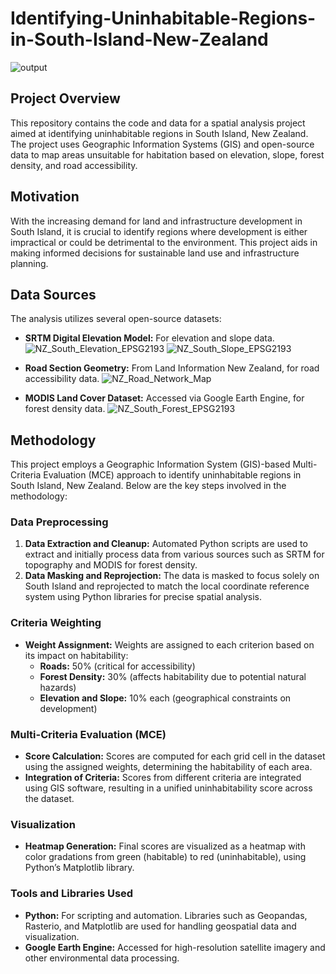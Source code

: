 # Identifying-Uninhabitable-Regions-in-South-Island-New-Zealand
![output](https://github.com/user-attachments/assets/650e2706-c41f-46f7-b870-77a5d4d7215a)


## Project Overview
This repository contains the code and data for a spatial analysis project aimed at identifying uninhabitable regions in South Island, New Zealand. The project uses Geographic Information Systems (GIS) and open-source data to map areas unsuitable for habitation based on elevation, slope, forest density, and road accessibility.

## Motivation
With the increasing demand for land and infrastructure development in South Island, it is crucial to identify regions where development is either impractical or could be detrimental to the environment. This project aids in making informed decisions for sustainable land use and infrastructure planning.

## Data Sources
The analysis utilizes several open-source datasets:
- **SRTM Digital Elevation Model:** For elevation and slope data.
 ![NZ_South_Elevation_EPSG2193](https://github.com/user-attachments/assets/fd511318-5053-40c6-a04f-947f833fd81c)
 ![NZ_South_Slope_EPSG2193](https://github.com/user-attachments/assets/5d23eb50-028a-4f4f-8946-7e74b8ecc11e)

- **Road Section Geometry:** From Land Information New Zealand, for road accessibility data.
 ![NZ_Road_Network_Map](https://github.com/user-attachments/assets/6c2dcaea-2bca-40f8-8d9a-8cfdb1eefbb9)

- **MODIS Land Cover Dataset:** Accessed via Google Earth Engine, for forest density data.
 ![NZ_South_Forest_EPSG2193](https://github.com/user-attachments/assets/ee06594c-bc68-4770-9e53-df396c4ce341)

## Methodology

This project employs a Geographic Information System (GIS)-based Multi-Criteria Evaluation (MCE) approach to identify uninhabitable regions in South Island, New Zealand. Below are the key steps involved in the methodology:

### Data Preprocessing
1. **Data Extraction and Cleanup:** Automated Python scripts are used to extract and initially process data from various sources such as SRTM for topography and MODIS for forest density.
2. **Data Masking and Reprojection:** The data is masked to focus solely on South Island and reprojected to match the local coordinate reference system using Python libraries for precise spatial analysis.

### Criteria Weighting
- **Weight Assignment:** Weights are assigned to each criterion based on its impact on habitability:
  - **Roads:** 50% (critical for accessibility)
  - **Forest Density:** 30% (affects habitability due to potential natural hazards)
  - **Elevation and Slope:** 10% each (geographical constraints on development)

### Multi-Criteria Evaluation (MCE)
- **Score Calculation:** Scores are computed for each grid cell in the dataset using the assigned weights, determining the habitability of each area.
- **Integration of Criteria:** Scores from different criteria are integrated using GIS software, resulting in a unified uninhabitability score across the dataset.

### Visualization
- **Heatmap Generation:** Final scores are visualized as a heatmap with color gradations from green (habitable) to red (uninhabitable), using Python’s Matplotlib library.

### Tools and Libraries Used
- **Python:** For scripting and automation. Libraries such as Geopandas, Rasterio, and Matplotlib are used for handling geospatial data and visualization.
- **Google Earth Engine:** Accessed for high-resolution satellite imagery and other environmental data processing.
